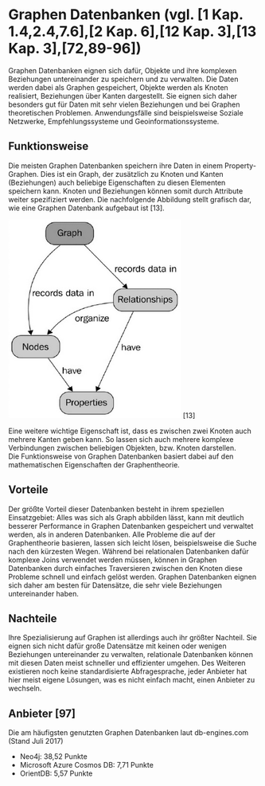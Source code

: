 # Graphen Datenbanken (vgl. [1 Kap. 1.4,2.4,7.6],[2 Kap. 6],[12 Kap. 3],[13 Kap. 3],[72,89-96])
Graphen Datenbanken eignen sich dafür, Objekte und ihre komplexen Beziehungen untereinander zu speichern und zu verwalten. Die Daten werden dabei als Graphen gespeichert, Objekte werden als Knoten realisiert, Beziehungen über Kanten dargestellt. Sie eignen sich daher besonders gut für Daten mit sehr vielen Beziehungen und bei Graphen theoretischen Problemen. Anwendungsfälle sind beispielsweise Soziale Netzwerke, Empfehlungssysteme und Geoinformationssysteme.

## Funktionsweise
Die meisten Graphen Datenbanken speichern ihre Daten in einem Property-Graphen. Dies ist ein Graph, der zusätzlich zu Knoten und Kanten (Beziehungen) auch beliebige Eigenschaften zu diesen Elementen speichern kann. Knoten und Beziehungen können somit durch Attribute weiter spezifiziert werden. Die nachfolgende Abbildung stellt grafisch dar, wie eine Graphen Datenbank aufgebaut ist [13].   

![Graph Datenbank Modell](../../assets/nosql/graph_database_schema.png)  [13]  

Eine weitere wichtige Eigenschaft ist, dass es zwischen zwei Knoten auch mehrere Kanten geben kann. So lassen sich auch mehrere komplexe Verbindungen zwischen beliebigen Objekten, bzw. Knoten darstellen.  
Die Funktionsweise von Graphen Datenbanken basiert dabei auf den mathematischen Eigenschaften der Graphentheorie.

## Vorteile
Der größte Vorteil dieser Datenbanken besteht in ihrem speziellen Einsatzgebiet: Alles was sich als Graph abbilden lässt, kann mit deutlich besserer Performance in Graphen Datenbanken gespeichert und verwaltet werden, als in anderen Datenbanken. Alle Probleme die auf der Graphentheorie basieren, lassen sich leicht lösen, beispielsweise die Suche nach den kürzesten Wegen. Während bei relationalen Datenbanken dafür komplexe Joins verwendet werden müssen, können in Graphen Datenbanken durch einfaches Traversieren zwischen den Knoten diese Probleme schnell und einfach gelöst werden. Graphen Datenbanken eignen sich daher am besten für Datensätze, die sehr viele Beziehungen untereinander haben. 

## Nachteile
Ihre Spezialisierung auf Graphen ist allerdings auch ihr größter Nachteil. Sie eignen sich nicht dafür große Datensätze mit keinen oder wenigen Beziehungen untereinander zu verwalten, relationale Datenbanken können mit diesen Daten meist schneller und effizienter umgehen. Des Weiteren existieren noch keine standardisierte Abfragesprache, jeder Anbieter hat hier meist eigene Lösungen, was es nicht einfach macht, einen Anbieter zu wechseln.

## Anbieter [97]
Die am häufigsten genutzten Graphen Datenbanken laut db-engines.com (Stand Juli 2017)

* Neo4j: 38,52 Punkte
* Microsoft Azure Cosmos DB: 7,71 Punkte
* OrientDB: 5,57 Punkte